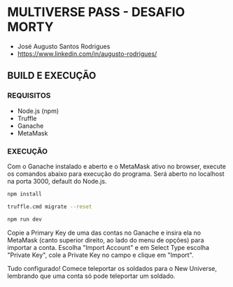 # MULTIVERSE PASS - DESAFIO MORTY
 
- José Augusto Santos Rodrigues
- https://www.linkedin.com/in/augusto-rodrigues/

## BUILD E EXECUÇÃO

### REQUISITOS
- Node.js (npm)
- Truffle
- Ganache
- MetaMask

### EXECUÇÃO
Com o Ganache instalado e aberto e o MetaMask ativo no browser, execute os comandos abaixo para execução do programa. Será aberto no localhost na porta 3000, default do Node.js.

```bash
npm install
```
```bash
truffle.cmd migrate --reset
```
```bash
npm run dev
```

Copie a Primary Key de uma das contas no Ganache e insira ela no MetaMask (canto superior direito, ao lado do menu de opções) para importar a conta. Escolha "Import Account" e em Select Type escolha "Private Key", cole a Private Key no campo e clique em "Import".

Tudo configurado! Comece teleportar os soldados para o New Universe, lembrando que uma conta só pode teleportar um soldado.
